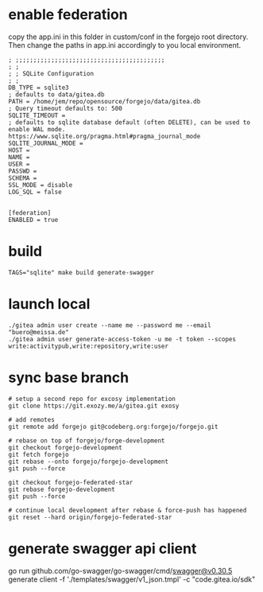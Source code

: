 # enable federation

copy the app.ini in this folder in custom/conf in the forgejo root directory.
Then change the paths in app.ini accordingly to you local environment.

```
; ;;;;;;;;;;;;;;;;;;;;;;;;;;;;;;;;;;;;;;;;;;
; ;
; ; SQLite Configuration
; ;
DB_TYPE = sqlite3
; defaults to data/gitea.db
PATH = /home/jem/repo/opensource/forgejo/data/gitea.db
; Query timeout defaults to: 500
SQLITE_TIMEOUT = 
; defaults to sqlite database default (often DELETE), can be used to enable WAL mode. https://www.sqlite.org/pragma.html#pragma_journal_mode
SQLITE_JOURNAL_MODE = 
HOST = 
NAME = 
USER = 
PASSWD = 
SCHEMA = 
SSL_MODE = disable
LOG_SQL = false


[federation]
ENABLED = true
```

# build

```
TAGS="sqlite" make build generate-swagger
```

# launch local

```
./gitea admin user create --name me --password me --email "buero@meissa.de"
./gitea admin user generate-access-token -u me -t token --scopes write:activitypub,write:repository,write:user
```

# sync base branch

```
# setup a second repo for excosy implementation
git clone https://git.exozy.me/a/gitea.git exosy

# add remotes
git remote add forgejo git@codeberg.org:forgejo/forgejo.git

# rebase on top of forgejo/forge-development
git checkout forgejo-development
git fetch forgejo
git rebase --onto forgejo/forgejo-development
git push --force

git checkout forgejo-federated-star
git rebase forgejo-development
git push --force

# continue local development after rebase & force-push has happened
git reset --hard origin/forgejo-federated-star
```

# generate swagger api client

go run github.com/go-swagger/go-swagger/cmd/swagger@v0.30.5 generate client -f './templates/swagger/v1_json.tmpl' -c "code.gitea.io/sdk"

